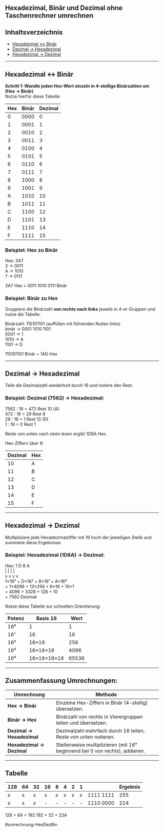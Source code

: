 ## Hexadezimal, Binär und Dezimal ohne Taschenrechner umrechnen

## Inhaltsverzeichnis

- [Hexadezimal ↔ Binär](#hexadezimal--binaer)
- [Dezimal → Hexadezimal](#dezimal--hexadezimal)
- [Hexadezimal → Dezimal](#hexadezimal--dezimal)

---

## Hexadezimal ↔ Binär

**Schritt 1: Wandle jeden Hex-Wert einzeln in 4-stellige Binärzahlen um (Hex → Binär)**  
Nutze hierfür diese Tabelle:

| Hex | Binär | Dezimal |
| --- | ----- | ------- |
| 0   | 0000  | 0       |
| 1   | 0001  | 1       |
| 2   | 0010  | 2       |
| 3   | 0011  | 3       |
| 4   | 0100  | 4       |
| 5   | 0101  | 5       |
| 6   | 0110  | 6       |
| 7   | 0111  | 7       |
| 8   | 1000  | 8       |
| 9   | 1001  | 9       |
| A   | 1010  | 10      |
| B   | 1011  | 11      |
| C   | 1100  | 12      |
| D   | 1101  | 13      |
| E   | 1110  | 14      |
| F   | 1111  | 15      |

### Beispiel: Hex zu Binär

Hex: 3A7  
3 → 0011  
A → 1010  
7 → 0111  
  
3A7 Hex = 0011 1010 0111 Binär

### Beispiel: Binär zu Hex

Gruppiere die Binärzahl **von rechts nach links** jeweils in 4-er Gruppen und nutze die Tabelle:

Binärzahl: 110101101 (auffüllen mit führenden Nullen links)  
binär → 0001 1010 1101  
0001 → 1  
1010 → A  
1101 → D  
  
110101101 Binär = 1AD Hex

---

## Dezimal → Hexadezimal

Teile die Dezimalzahl wiederholt durch 16 und notiere den Rest:

### Beispiel: Dezimal (7562) → Hexadezimal:

7562 : 16 = 472 Rest 10 (A)  
472  : 16 = 29  Rest 8  
29   : 16 = 1   Rest 13 (D)  
1    : 16 = 0   Rest 1  
  
Reste von unten nach oben lesen ergibt 1D8A Hex.

Hex-Ziffern über 9: 

| Dezimal | Hex |
| :------ | :-- |
| 10      | A   |
| 11      | B   |
| 12      | C   |
| 13      | D   |
| 14      | E   |
| 15      | F   |

---

## Hexadezimal → Dezimal

Multipliziere jede Hexadezimalziffer mit 16 hoch der jeweiligen Stelle und summiere diese Ergebnisse.

### Beispiel: Hexadezimal (1D8A) → Dezimal:

Hex:  1    D     8    A  
      |    |     |    |  
      v    v     v    v  
      1×16³ + D×16² + 8×16¹ + A×16⁰  
    = 1×4096 + 13×256 + 8×16 + 10×1  
    = 4096 + 3328 + 128 + 10  
    = 7562 Dezimal

Nutze diese Tabelle zur schnellen Orientierung:

|Potenz|Basis 16|Wert|
|---|---|---|
|16⁰|1|1|
|16¹|16|16|
|16²|16×16|256|
|16³|16×16×16|4096|
|16⁴|16×16×16×16|65536|

---

## Zusammenfassung Umrechnungen:

|Umrechnung|Methode|
|---|---|
|**Hex → Binär**|Einzelne Hex-Ziffern in Binär (4-stellig) übersetzen.|
|**Binär → Hex**|Binärzahl von rechts in Vierergruppen teilen und übersetzen.|
|**Dezimal → Hexadezimal**|Dezimalzahl mehrfach durch 16 teilen, Reste von unten notieren.|
|**Hexadezimal → Dezimal**|Stellenweise multiplizieren (mit 16ⁿ beginnend bei 0 von rechts), addieren.|

---
## Tabelle

| 128 | 64  | 32  | 16  | 8   | 4   | 2   | 1   |           | Ergebnis |
| :-- | --- | --- | --- | --- | --- | --- | --- | --------- | -------- |
| x   | x   | x   | x   | x   | x   | x   | x   | 1111 1111 | 255      |
| x   | x   | x   | -   | -   | -   | -   | -   | 1110 0000 | 224      |
128 + 64 = 192
192 + 32 = 224

#umrechnung-HexDezBin